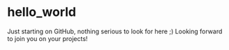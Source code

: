 # hello_world
Just starting on GitHub, nothing serious to look for here ;)
Looking forward to join you on your projects!
